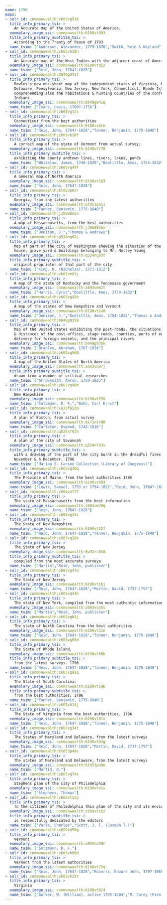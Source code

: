 ```yaml
---
name: 1796
maps:
- solr_id: commonwealth:z603vg930
  title_info_primary_tsi: > 
    An Accurate map of the United States of America.
  exemplary_image_ssi: commonwealth:6108vt603
  title_info_primary_subtitle_tsi: > 
    According to the Treaty of Peace of 1783
  name_tsim: ["Anderson, Alexander, 1775-1870","Smith, Reid & Wayland"]
- solr_id: commonwealth:z603vh18n
  title_info_primary_tsi: > 
    An Accurate map of the West Indies with the adjacent coast of America. 1796
  exemplary_image_ssi: commonwealth:6108vt85z
  name_tsim: ["Reid, John, 1764?-1828"]
- solr_id: commonwealth:8049g941f
  title_info_primary_tsi: > 
    Bowles's new one-sheet map of the independent states of Virginia, Maryland,
    Delaware, Pensylvania, New Jersey, New York, Connecticut, Rhode Island, &c.
    comprehending also the habitations & hunting countries of the confederate
    Indians
  exemplary_image_ssi: commonwealth:8049g942q
  name_tsim: ["Evans, Lewis, 1700?-1756"]
- solr_id: commonwealth:z603vg12s
  title_info_primary_tsi: > 
    Connecticut from the best authorities
  exemplary_image_ssi: commonwealth:6108vs81n
  name_tsim: ["Reid, John, 1764?-1828","Tanner, Benjamin, 1775-1848"]
- solr_id: commonwealth:z603vh10f
  title_info_primary_tsi: > 
    A correct map of the state of Vermont from actual survey;
  exemplary_image_ssi: commonwealth:6108vt778
  title_info_primary_subtitle_tsi: > 
    exhibiting the county andtown lines, rivers, lakes, ponds
  name_tsim: ["Whitelaw, James, 1748-1829","Doolittle, Amos, 1754-1832"]
- solr_id: commonwealth:z603vg49f
  title_info_primary_tsi: > 
    A General map of North America
  exemplary_image_ssi: commonwealth:6108vt183
  name_tsim: ["Reid, John, 1764?-1828"]
- solr_id: commonwealth:6t053p64r
  title_info_primary_tsi: > 
    Georgia, from the latest authorities
  exemplary_image_ssi: commonwealth:6t053p651
  name_tsim: ["Tanner, Benjamin, 1775-1848"]
- solr_id: commonwealth:j3860855n
  title_info_primary_tsi: > 
    A map of Massachusetts, from the best authorities
  exemplary_image_ssi: commonwealth:j3860856x
  name_tsim: ["Denison, J.","Thomas & Andrews"]
- solr_id: commonwealth:q524ng02j
  title_info_primary_tsi: > 
    Map of part of the city of Washington shewing the situation of the mansion
    house, grave yard & buildings belonging to Mr. Notley Young
  exemplary_image_ssi: commonwealth:q524ng03t
  title_info_primary_subtitle_tsi: > 
    original proprietor of that part of the city
  name_tsim: ["King, N. (Nicholas), 1771-1812"]
- solr_id: commonwealth:z603vm61j
  title_info_primary_tsi: > 
    A map of the state of Kentucky and the Tennessee government
  exemplary_image_ssi: commonwealth:z603vm62t
  name_tsim: ["Harris, Cyrus","Doolittle, Amos, 1754-1832"]
- solr_id: commonwealth:z603vg45b
  title_info_primary_tsi: > 
    A map of the states of New Hampshire and Vermont
  exemplary_image_ssi: commonwealth:6108vt140
  name_tsim: ["Denison, J.","Doolittle, Amos, 1754-1832","Thomas & Andrews"]
- solr_id: commonwealth:8049g9359
  title_info_primary_tsi: > 
    Map of the United States exhibiting the post-roads, the situations, connections
    & distances of the post-offices, stage roads, counties, ports of entry and
    delivery for foreign vessels, and the principal rivers
  exemplary_image_ssi: commonwealth:8049g936k
  name_tsim: ["Bradley, Abraham, 1767-1838"]
- solr_id: commonwealth:z603vq968
  title_info_primary_tsi: > 
    A map of the United States of North America
  exemplary_image_ssi: commonwealth:z603vq97j
  title_info_primary_subtitle_tsi: > 
    drawn from a number of critical researches
  name_tsim: ["Arrowsmith, Aaron, 1750-1823"]
- solr_id: commonwealth:z603vg46m
  title_info_primary_tsi: > 
    New Hampshire
  exemplary_image_ssi: commonwealth:6108vt158
  name_tsim: ["Sotzmann, D. F.","Bohn, Carl Ernst"]
- solr_id: commonwealth:x633f8530
  title_info_primary_tsi: > 
    A plan of Boston, from actual survey
  exemplary_image_ssi: commonwealth:8k71nt490
  name_tsim: ["Carleton, Osgood, 1742-1816"]
- solr_id: commonwealth:q524nf92h
  title_info_primary_tsi: > 
    A plan of the city of Savannah
  exemplary_image_ssi: commonwealth:q524nf93s
  title_info_primary_subtitle_tsi: > 
    with a drawing of the part of the city burnt in the dreadful fires of the 26
    November & 6 December, 1796
  name_tsim: ["Marian S. Carson Collection (Library of Congress)"]
- solr_id: commonwealth:z603vg30q
  title_info_primary_tsi: > 
    The Province of Maine, from the best authorities 1795
  exemplary_image_ssi: commonwealth:6108vs993
  name_tsim: ["Lewis, Samuel, 1753 or 1754-1822","Reid, John, 1764?-1828"]
- solr_id: commonwealth:z603vm77f
  title_info_primary_tsi: > 
    The state of Massachusetts from the best information
  exemplary_image_ssi: commonwealth:z603vm78q
  name_tsim: ["Reid, John, 1764?-1828"]
- solr_id: commonwealth:z603vg43s
  title_info_primary_tsi: > 
    The State of New Hampshire
  exemplary_image_ssi: commonwealth:6108vt12f
  name_tsim: ["Reid, John, 1764?-1828","Tanner, Benjamin, 1775-1848"]
- solr_id: commonwealth:z603vq26k
  title_info_primary_tsi: > 
    The State of New Jersey
  exemplary_image_ssi: commonwealth:8w32rc010
  title_info_primary_subtitle_tsi: > 
    compiled from the most accurate surveys
  name_tsim: ["Martin","Reid, John, publisher"]
- solr_id: commonwealth:z603vg47w
  title_info_primary_tsi: > 
    The State of New Jersey
  exemplary_image_ssi: commonwealth:6108vt16j
  name_tsim: ["Reid, John, 1764?-1828","Martin, David, 1737-1797"]
- solr_id: commonwealth:z603vq44h
  title_info_primary_tsi: > 
    The state of New York, compiled from the most authentic information, 1796
  exemplary_image_ssi: commonwealth:z603vq45s
  name_tsim: ["Martin","Reid, John, publisher"]
- solr_id: commonwealth:z603vg64j
  title_info_primary_tsi: > 
    The state of North Carolina from the best authorities
  exemplary_image_ssi: commonwealth:6108vt31n
  name_tsim: ["Reid, John, 1764?-1828","Tanner, Benjamin, 1775-1848"]
- solr_id: commonwealth:z603vg89d
  title_info_primary_tsi: > 
    The State of Rhode Island,
  exemplary_image_ssi: commonwealth:6108vt56h
  title_info_primary_subtitle_tsi: > 
    from the latest surveys. 1796
  name_tsim: ["Reid, John, 1764?-1828","Tanner, Benjamin, 1775-1848"]
- solr_id: commonwealth:z603vg92q
  title_info_primary_tsi: > 
    The State of South Carolina:
  exemplary_image_ssi: commonwealth:6108vt59b
  title_info_primary_subtitle_tsi: > 
    from the best authorities. 1796
  name_tsim: ["Tanner, Benjamin, 1775-1848"]
- solr_id: commonwealth:z603vh14j
  title_info_primary_tsi: > 
    The State of Virginia from the best authorities. 1796
  exemplary_image_ssi: commonwealth:6108vt81v
  name_tsim: ["Reid, John, 1764?-1828","Tanner, Benjamin, 1775-1848"]
- solr_id: commonwealth:z603vg34t
  title_info_primary_tsi: > 
    The States of Maryland and Delaware, from the latest surveys
  exemplary_image_ssi: commonwealth:6108vt03g
  name_tsim: ["Reid, John, 1764?-1828","Martin, David, 1737-1797"]
- solr_id: commonwealth:6t053p48c
  title_info_primary_tsi: > 
    The states of Maryland and Delaware, from the latest surveys
  exemplary_image_ssi: commonwealth:6t053p49n
  name_tsim: ["Martin, D."]
- solr_id: commonwealth:z603vg74s
  title_info_primary_tsi: > 
    Stephens plan of the city of Philadelphia
  exemplary_image_ssi: commonwealth:6108vt41w
  name_tsim: ["Stephens, Thomas"]
- solr_id: commonwealth:z603vt15p
  title_info_primary_tsi: > 
    To the citizens of Philadelphia this plan of the city and its environs
  exemplary_image_ssi: commonwealth:z603vt16z
  title_info_primary_subtitle_tsi: > 
    is respectfully dedicated by the editors
  name_tsim: ["Varle, Charles","Scott, J. T. (Joseph T.)"]
- solr_id: commonwealth:x059cd58g
  title_info_primary_tsi: > 
    Vermont
  exemplary_image_ssi: commonwealth:x059cd59r
  name_tsim: ["Sotzmann, D. F."]
- solr_id: commonwealth:z603vh08d
  title_info_primary_tsi: > 
    Vermont from the latest authorities
  exemplary_image_ssi: commonwealth:6108vt75q
  name_tsim: ["Reid, John, 1764?-1828","Roberts, Edward John, 1797-1865"]
- solr_id: commonwealth:z603vh15t
  title_info_primary_tsi: > 
    Virginia
  exemplary_image_ssi: commonwealth:6108vt824
  name_tsim: ["Barker, W. (William), active 1795-1803","M. Carey (Firm)"]
---
```

